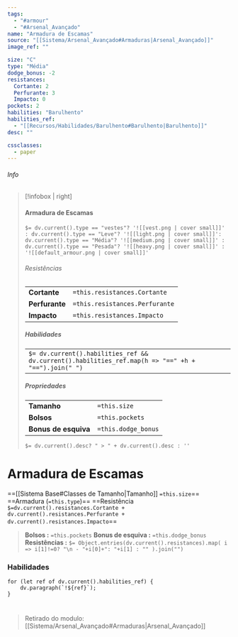 ```yaml
---
tags:
  - "#armour"
  - "#Arsenal_Avançado"
name: "Armadura de Escamas"
source: "[[Sistema/Arsenal_Avançado#Armaduras|Arsenal_Avançado]]"
image_ref: ""

size: "C"
type: "Média"
dodge_bonus: -2 
resistances:
  Cortante: 2 
  Perfurante: 3 
  Impacto: 0 
pockets: 2 
habilities: "Barulhento"
habilities_ref: 
  - "[[Recursos/Habilidades/Barulhento#Barulhento|Barulhento]]" 
desc: ""

cssclasses:
  - paper
---
```

###### Info
> [!infobox | right]
> ####   Armadura de Escamas
> `$= dv.current().type == "vestes"? '![[vest.png | cover small]]' : dv.current().type == "Leve"? '![[light.png | cover small]]': dv.current().type == "Média"? '![[medium.png | cover small]]' : dv.current().type == "Pesada"? '![[heavy.png | cover small]]' : '![[default_armour.png | cover small]]' `
> 
> ###### Resistências
> | | |
> | ---- |  --- |
> | **Cortante** | `=this.resistances.Cortante`|
> | **Perfurante** | `=this.resistances.Perfurante` |
> | **Impacto** | `=this.resistances.Impacto` |
>
> 
> ##### Habilidades
> | |
> | ---- | 
> | `$= dv.current().habilities_ref && dv.current().habilities_ref.map(h => "==" +h + "==").join(" ")` | 
>
>
> ##### Propriedades 
> | | |
> | ---- |  --- |
> | **Tamanho** | `=this.size`|
> | **Bolsos** | `=this.pockets` |
> | **Bonus de esquiva** | `=this.dodge_bonus` |
> `$= dv.current().desc? " > " + dv.current().desc : ''`


# Armadura de Escamas

==[[Sistema Base#Classes de Tamanho|Tamanho]] `=this.size`== ==Armadura (`=this.type`)== ==Resistência `$=dv.current().resistances.Cortante + dv.current().resistances.Perfurante + dv.current().resistances.Impacto`==
> **Bolsos :**   `=this.pockets` 
> **Bonus de esquiva :**  `=this.dodge_bonus`
> **Resistências :** `$= Object.entries(dv.current().resistances).map( i => i[1]!=0? "\n - "+i[0]+": "+i[1] : "" ).join("")`


### Habilidades

```dataviewjs
for (let ref of dv.current().habilities_ref) {
    dv.paragraph(`!${ref}`);
}
```

#
> Retirado do modulo: [[Sistema/Arsenal_Avançado#Armaduras|Arsenal_Avançado]]
